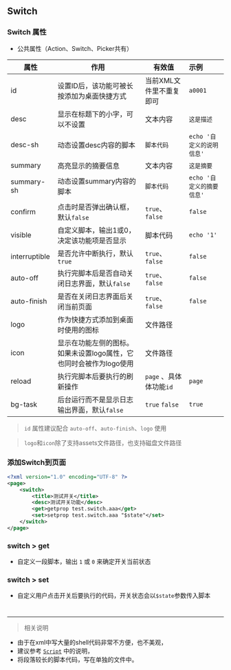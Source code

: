 
## Switch

### Switch 属性

- 公共属性（Action、Switch、Picker共有）

| 属性 | 作用 | 有效值 | 示例 |
| - | - | - | :- |
| id | 设置ID后，该功能可被长按添加为桌面快捷方式 | 当前XML文件里不重复即可 | `a0001` |
| desc | 显示在标题下的小字，可以不设置 | 文本内容 | `这是描述` |
| desc-sh | 动态设置desc内容的脚本 | `脚本代码` | `echo '自定义的说明信息'` |
| summary | 高亮显示的摘要信息 | 文本内容 | `这是摘要` |
| summary-sh | 动态设置summary内容的脚本 | `脚本代码` | `echo '自定义的摘要信息'` |
| confirm | 点击时是否弹出确认框，默认`false` | `true`、`false` | `false` |
| visible | 自定义脚本，输出1或0，决定该功能项是否显示 | 脚本代码 | `echo '1'` |
| interruptible | 是否允许中断执行，默认`true` | `true`、`false` | `false` |
| auto-off | 执行完脚本后是否自动关闭日志界面，默认`false` | `true`、`false` | `false` |
| auto-finish | 是否在关闭日志界面后关闭当前页面 | `true`、`false` | `false` |
| logo | 作为快捷方式添加到桌面时使用的图标 | 文件路径 |  |
| icon | 显示在功能左侧的图标。如果未设置logo属性，它也同时会被作为logo使用 | 文件路径 |  |
| reload | 执行完脚本后要执行的刷新操作 | `page` 、具体体功能`id` | `page` |
| bg-task | 后台运行而不是显示日志输出界面，默认`false` | `true` `false` | `true` |

> `id` 属性建议配合 `auto-off`、`auto-finish`、`logo` 使用

> `logo`和`icon`除了支持assets文件路径，也支持磁盘文件路径

### 添加Switch到页面
```xml
<?xml version="1.0" encoding="UTF-8" ?>
<page>
    <switch>
        <title>测试开关</title>
        <desc>测试开关功能</desc>
        <get>getprop test.switch.aaa</get>
        <set>setprop test.switch.aaa "$state"</set>
    </switch>
</page>
```

### switch > get
- 自定义一段脚本，输出 `1` 或 `0` 来确定开关当前状态

### switch > set
- 自定义用户点击开关后要执行的代码，开关状态会以`$state`参数传入脚本


#

---

> 相关说明

- 由于在xml中写大量的shell代码非常不方便，也不美观，
- 建议参考 [`Script`](#/doc?doc=/docs/Script.md) 中的说明，
- 将段落较长的脚本代码，写在单独的文件中。
